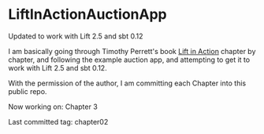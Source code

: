 LiftInActionAuctionApp
======================

Updated to work with Lift 2.5 and sbt 0.12

I am basically going through Timothy Perrett's book [Lift in Action](http://my.safaribooksonline.com/book/-/9781935182801) chapter by chapter, and following the example auction app, and attempting to get it to work with Lift 2.5 and sbt 0.12.

With the permission of the author, I am committing each Chapter into this public repo.

Now working on: Chapter 3

Last committed tag: chapter02
